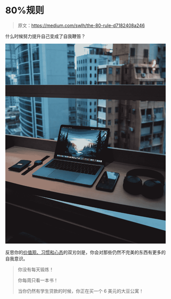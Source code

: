 # 80%规则

> 原文：<https://medium.com/swlh/the-80-rule-d7182408a246>

什么时候努力提升自己变成了自我鞭笞？

![](img/f5ba42dee9fd34d9a470c8fd675fadb7.png)

反思你的[价值观、习惯和心态](/@jennifertchan/personal-finance-is-not-about-money-its-about-values-habits-and-mindset-vhm-2f016ef62dd1)的双刃剑是，你会对那些仍然不完美的东西有更多的自我意识。

> 你没有每天锻炼！
> 
> 你每周只看一本书！
> 
> 当你仍然有学生贷款的时候，你正在买一个 6 美元的大豆公寓！